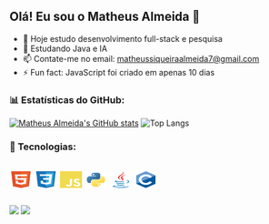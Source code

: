 ## Olá! Eu sou o Matheus Almeida 👋

- 🔭 Hoje estudo desenvolvimento full-stack e pesquisa
- 🌱 Estudando Java e IA
- 📫 Contate-me no email: matheussiqueiraalmeida7@gmail.com
- ⚡ Fun fact: JavaScript foi criado em apenas 10 dias

### 📊 Estatísticas do GitHub:

  [![Matheus Almeida's GitHub stats](https://github-readme-stats.vercel.app/api?username=matheusalmeida19&show_icons=true&theme=dark)](https://github.com/matheusalmeida19)   ![Top Langs](https://github-readme-stats.vercel.app/api/top-langs/?username=matheusalmeida19&layout=compact&theme=dark)

  ### 🚀 Tecnologias:
<div style="display: inline_block"><br>
  <img align="center" alt="Matheus-HTML" height="30" width="40" src="https://raw.githubusercontent.com/devicons/devicon/master/icons/html5/html5-original.svg">
  <img align="center" alt="Matheus-CSS" height="30" width="40" src="https://raw.githubusercontent.com/devicons/devicon/master/icons/css3/css3-original.svg">
  <img align="center" alt="Matheus-Js" height="30" width="40" src="https://raw.githubusercontent.com/devicons/devicon/master/icons/javascript/javascript-plain.svg">
  <img align="center" alt="Matheus-Python" height="30" width="40" src="https://raw.githubusercontent.com/devicons/devicon/master/icons/python/python-original.svg">
  <img align="center" alt="Matheus-Java" height="30" width="40" src="https://raw.githubusercontent.com/devicons/devicon/master/icons/java/java-original.svg">
  <img align="center" alt="Matheus-C" height="30" width="40" src="https://raw.githubusercontent.com/devicons/devicon/master/icons/c/c-original.svg">
</div>

##

<div> 
  <a href = "mailto:matheussiqueiraalmeida7@gmail.com"><img src="https://img.shields.io/badge/-Gmail-%23333?style=for-the-badge&logo=gmail&logoColor=white" target="_blank"></a>
  <a href="https://www.linkedin.com/in/matheus-siqueira-84977426b/" target="_blank"><img src="https://img.shields.io/badge/-LinkedIn-%230077B5?style=for-the-badge&logo=linkedin&logoColor=white" target="_blank"></a> 
</div>
